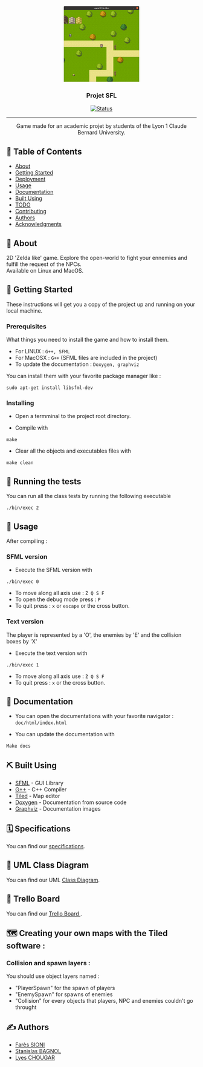 <p align="center">
  <a href="" rel="noopener">
 <img width=200px height=200px src="image.png" alt="Project logo"></a>
</p>

<h3 align="center">Projet SFL</h3>

<div align="center">

[![Status](https://img.shields.io/badge/status-active-success.svg)]()


</div>

---

<p align="center"> Game made for an academic projet by students of the Lyon 1 Claude Bernard University.
    <br> 

</p>

## 📝 Table of Contents

- [About](#about)
- [Getting Started](#getting_started)
- [Deployment](#deployment)
- [Usage](#usage)
- [Documentation](#documentation)
- [Built Using](#built_using)
- [TODO](../TODO.md)
- [Contributing](../CONTRIBUTING.md)
- [Authors](#authors)
- [Acknowledgments](#acknowledgement)

## 🧐 About <a name = "about"></a>

2D 'Zelda like' game. Explore the open-world to fight your ennemies and fulfill the request of the NPCs. <br> Available on Linux and MacOS. 

## 🏁 Getting Started <a name = "getting_started"></a>

These instructions will get you a copy of the project up and running on your local machine.

### Prerequisites

What things you need to install the game and how to install them.

- For LINUX : `G++, SFML` 
- For MacOSX : `G++` (SFML files are included in the project)
- To update the documentation : `Doxygen, graphviz`

You can install them with your favorite package manager like :
```
sudo apt-get install libsfml-dev 
```

### Installing

- Open a termminal to the project root directory.

- Compile with 
```
make
```  

- Clear all the objects and executables files with
```
make clean
``` 

## 🔧 Running the tests <a name = "tests"></a>

You can run all the class tests by running the following executable

```
./bin/exec 2
``` 

## 🎈 Usage <a name="usage"></a>

After compiling :

### SFML version
- Execute the SFML version with
```
./bin/exec 0
``` 

- To move along all axis use : ̀`Z Q S F`
- To open the debug mode press : `P`
- To quit press : `x` or `escape` or the cross button.

### Text version

The player is represented by a 'O', the enemies by 'E' and the collision boxes by 'X'

- Execute the text version with
```
./bin/exec 1
``` 

- To move along all axis use : ̀`Z Q S F`
- To quit press : `x` or the cross button.

## 📘 Documentation <a name = "documentation"></a>

- You can open the documentations with your favorite navigator : `doc/html/index.html`

- You can update the documentation with 
```
Make docs
```

## ⛏️ Built Using <a name = "built_using"></a>

- [SFML](https://www.sfml-dev.org/index-fr.php) - GUI Library
- [G++](https://gcc.gnu.org/) - C++ Compiler
- [Tiled](https://www.mapeditor.org/) - Map editor
- [Doxygen](https://www.doxygen.nl/index.html) - Documentation from source code
- [Graphviz](https://graphviz.org/) - Documentation images

## 🗓️ Specifications 
You can find our [specifications](https://docs.google.com/document/d/1M3ReGvUai9tsUhxqgG_X2tHgvNp70VFRoiY18aw6FXw/edit#heading=h.z6ne0og04bp5).

## 🔄 UML Class Diagram
You can find our UML [Class Diagram](https://app.diagrams.net/?state=%7B%22ids%22:%5B%221cDj2nZ69OLlIY6NArtj_65bF8BKCwmA5%22%5D,%22action%22:%22open%22,%22userId%22:%22101499938783679469280%22,%22resourceKeys%22:%7B%7D%7D).

## 📌 Trello Board
You can find our [Trello Board ](https://trello.com/b/tu5E8z0s/projet-sfl).

## 🗺️ Creating your own maps with the Tiled software :
### Collision and spawn layers :
You should use object layers named :
- "PlayerSpawn" for the spawn of players
- "EnemySpawn" for spawns of enemies
- "Collision" for every objects that players, NPC and enemies couldn't go throught

## ✍️ Authors <a name = "authors"></a>

- [Farès SIONI](https://forge.univ-lyon1.fr/p1907037)
- [Stanislas BAGNOL](https://forge.univ-lyon1.fr/p1909886)
- [Lyes CHOUGAR](https://forge.univ-lyon1.fr/p1925126)

